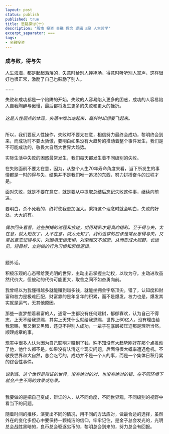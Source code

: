 ```yaml
---
layout: post
status: publish
published: true
title: 思路探讨(十)
description: "股市 投资 金融 理念 逻辑 a股 人生哲学"
excerpt_separator: ===
tags:
- 金融投资
---
```


### 成与败，得与失

人生海海，都是起起落落的，失意时给别人捧捧场，得意时听听别人掌声，这样很好也很正常，激励了自己也鼓励了别人。

===

失败和成功都是一个陷阱的开始，失败的人容易陷入更多的困惑，成功的人容易陷入自我陶醉与傲慢，最后都将发生更多的失败和更大的挫折。

###### 这是人性弱点的体现，失落中难以站起来，高兴时却想要飞起来。

所以，我们要反人性操作，失败时不要太在意，相信努力最终会成功，黎明终会到来，而成功时不要太骄傲，要明白如果没有大趋势的推动着整个事件发生，我们是不可能成功的，敬畏大自然大世界大趋势。

实际生活中失败的困惑最常发生，我们每天都发生着不同级别的失败。

在失败面前不要太在意，因为，从整个人生70年寿命角度来看，当下所发生的事情都是一时的得与失，结果并不是我们唯一追求的东西，努力拼搏奋斗的过程才是。

面对失败，就是不要在意它，就是要从中提取总结后忘记失败这件事，继续向前进。

要明白，杀不死我的，终将使我更加强大。秉持这个理念时就会明白，失败的好处，大大的有。

###### 偶尔回头看看，这些拼搏的过程和痕迹，觉得精彩才是真的精彩。至于得与失，太在意，就太短视了，太不在意，就太无知了，我们追求的应该是常反思得与失，又常故意忘记得与失，对困境无谓无惧，对荣耀又不留恋，从而形成大视野，长远见，短目标，立刻做的行为习惯和思维逻辑。

题外话。

积极乐观的心态带给我光明的世界，主动出击掌握主动权，以攻为守。主动进攻虽然代价大，但被动的代价可能更大，取舍之间不如奋勇向前。

我曾经以为我懂得越多就能赚到越多钱，就能坐拥金字塔顶尖。错了，认知度和财富和权力是极难匹配，财富靠的是年复年的积累，而不是爆发，权力也是，爆发其实就是运气，无其他原因。

那些一直梦想着暴富的人，通常一生都没有任何建树，郁郁寡欢，认为自己不得志，上天不给我恩赐，其实上天凭什么就给我恩赐，世界上60亿人，没有理由给我恩赐，我又懒又黑暗，还见不得别人成功，一辈子在底层被压迫那是理所当然，顺理成章的事。

现实中很多人认为因为自己聪明才赚到了钱，殊不知没有大趋势刚好在那个点推动了他，他什么都不是。如果没有认清这个现实问题，后面将很大概率遭遇危机。不敬畏世界和大自然，总会吃亏的，成功并不是一个人的事，而是一个集体日积月累的综合性事件。

###### 说到底，这个世界是辩证的世界，没有绝对的对，也没有绝对的错，在不同环境下就会产生不同的效果或结果。

我要做的是把自己变成，辩证的人，从不同角度，不同世界观，不同级别的视野中看当下的问题。

随着时间的推移，演变出不同的情况，用不同的方法应对，做最合适的选择，虽然外在的变化多但心中要保持一颗纯洁的信仰，牢牢记住，是金子总会发光的，光明总会战胜黑暗的，良币总会驱逐劣币的，黎明总会到来的，努力总会有回报。

